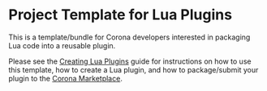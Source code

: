# Project Template for Lua Plugins

This is a template/bundle for Corona developers interested in packaging Lua code into a reusable plugin.

Please see the [Creating Lua Plugins](https://docs.coronalabs.com/native/plugin/luaplugin.html) guide for instructions on how to use this template, how to create a Lua plugin, and how to package/submit your plugin to the [Corona Marketplace](https://marketplace.coronalabs.com/).
